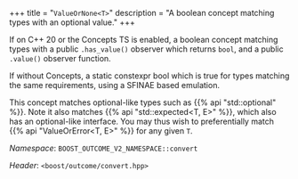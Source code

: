 +++
title = "`ValueOrNone<T>`"
description = "A boolean concept matching types with an optional value."
+++

If on C++ 20 or the Concepts TS is enabled, a boolean concept matching types with a public `.has_value()` observer which returns `bool`, and a public `.value()` observer function.

If without Concepts, a static constexpr bool which is true for types matching the same requirements, using a SFINAE based emulation.

This concept matches optional-like types such as {{% api "std::optional<T>" %}}. Note it also matches {{% api "std::expected<T, E>" %}}, which also has an optional-like interface. You may thus wish to preferentially match {{% api "ValueOrError<T, E>" %}} for any given `T`.

*Namespace*: `BOOST_OUTCOME_V2_NAMESPACE::convert`

*Header*: `<boost/outcome/convert.hpp>`